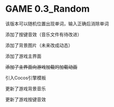 # GAME 0.3_Random

该版本可以随机位置出现单词，输入正确后消除单词

添加了按键音效（音乐文件有待改进）

添加了背景图片（未来改成动态）

添加了游戏主界面

~~添加了主界面向游戏加载的加载动画~~

引入Cocos引擎模板

更新了游戏背景音乐

更新了游戏按键音效
